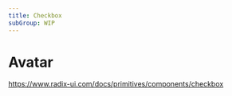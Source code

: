 ```yaml
---
title: Checkbox
subGroup: WIP
---
```


# Avatar

https://www.radix-ui.com/docs/primitives/components/checkbox
<Demo src="./demos/demo1.tsx" />

